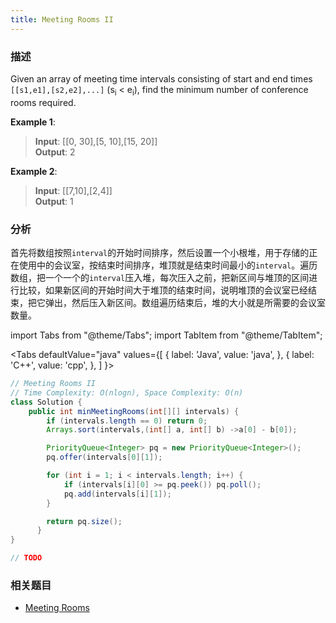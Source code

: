 ```yaml
---
title: Meeting Rooms II
---
```


### 描述

Given an array of meeting time intervals consisting of start and end times `[[s1,e1],[s2,e2],...]` (s<sub>i</sub> < e<sub>i</sub>), find the minimum number of conference rooms required.

**Example 1**:

> **Input**: [[0, 30],[5, 10],[15, 20]]  
> **Output**: 2

**Example 2**:

> **Input**: [[7,10],[2,4]]  
> **Output**: 1

### 分析

首先将数组按照`interval`的开始时间排序，然后设置一个小根堆，用于存储的正在使用中的会议室，按结束时间排序，堆顶就是结束时间最小的`interval`。遍历数组，把一个一个的`interval`压入堆，每次压入之前，把新区间与堆顶的区间进行比较，如果新区间的开始时间大于堆顶的结束时间，说明堆顶的会议室已经结束，把它弹出，然后压入新区间。数组遍历结束后，堆的大小就是所需要的会议室数量。

import Tabs from "@theme/Tabs";
import TabItem from "@theme/TabItem";

<Tabs
defaultValue="java"
values={[
{ label: 'Java', value: 'java', },
{ label: 'C++', value: 'cpp', },
]
}>
<TabItem value="java">

```java
// Meeting Rooms II
// Time Complexity: O(nlogn), Space Complexity: O(n)
class Solution {
    public int minMeetingRooms(int[][] intervals) {
        if (intervals.length == 0) return 0;
        Arrays.sort(intervals,(int[] a, int[] b) ->a[0] - b[0]);

        PriorityQueue<Integer> pq = new PriorityQueue<Integer>();
        pq.offer(intervals[0][1]);

        for (int i = 1; i < intervals.length; i++) {
            if (intervals[i][0] >= pq.peek()) pq.poll();
            pq.add(intervals[i][1]);
        }

        return pq.size();
      }
}
```

</TabItem>
<TabItem value="cpp">

```cpp
// TODO
```

</TabItem>
</Tabs>

### 相关题目

- [Meeting Rooms](../../array/meeting-rooms.md)
